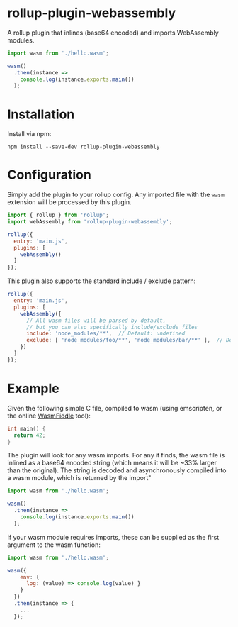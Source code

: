 # rollup-plugin-webassembly

A rollup plugin that inlines (base64 encoded) and imports WebAssembly modules.

~~~javascript
import wasm from './hello.wasm';

wasm()
  .then(instance =>
    console.log(instance.exports.main())
  );
~~~

# Installation

Install via npm:
~~~
npm install --save-dev rollup-plugin-webassembly
~~~

# Configuration

Simply add the plugin to your rollup config. Any imported file with the `wasm` extension will be processed by this plugin.

~~~javascript
import { rollup } from 'rollup';
import webAssembly from 'rollup-plugin-webassembly';

rollup({
  entry: 'main.js',
  plugins: [
    webAssembly()
  ]
});
~~~

This plugin also supports the standard include / exclude pattern:

~~~javascript
rollup({
  entry: 'main.js',
  plugins: [
    webAssembly({
      // All wasm files will be parsed by default,
      // but you can also specifically include/exclude files
      include: 'node_modules/**',  // Default: undefined
      exclude: [ 'node_modules/foo/**', 'node_modules/bar/**' ],  // Default: undefined
    })
  ]
});
~~~

# Example

Given the following simple C file, compiled to wasm (using emscripten, or the online [WasmFiddle](https://wasdk.github.io/WasmFiddle//) tool):

~~~c
int main() {
  return 42;
}
~~~

The plugin will look for any wasm imports. For any it finds, the wasm file is inlined as a base64 encoded string (which means it will be ~33% larger than the original). The string is decoded and asynchronously compiled into a wasm module, which is returned by the import"

~~~javascript
import wasm from './hello.wasm';

wasm()
  .then(instance =>
    console.log(instance.exports.main())
  );
~~~

If your wasm module requires imports, these can be supplied as the first argument to the wasm function:

~~~javascript
import wasm from './hello.wasm';

wasm({
    env: {
      log: (value) => console.log(value) }
    }
  })
  .then(instance => {
    ...
  });
~~~
